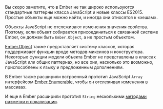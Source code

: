 Вы скоро заметите, что в Ember не так широко используются стандартные паттерны класса JavaScript и новые классы ES2015. Простые объекты еще можно найти, и иногда они относятся к «хешам».

Объекты JavaScript не отслеживают изменения значения свойства. Поэтому, если объект собирается присоединиться к связанной системе Ember, он должен быть `Ember.Object`, а не простым объектом.

[Ember.Object](http://emberjs.com/api/classes/Ember.Object.html) также предоставляет систему классов, которая поддерживает функции вроде методов миксинов и конструктора. Некоторые функции модели объекта Ember не представлены в классах JavaScript или общих паттернах, но все они, насколько это возможно, приспособлены к языку и предложенным дополнениям.

В Ember также расширили встроенный прототип JavaScript `Array` интерфейсом [Ember.Enumerable](http://emberjs.com/api/classes/Ember.Enumerable.html), чтобы он отслеживал изменения в массивах.

И еще в Ember расширили прототип `String` несколькими [методами разметки и локализации](http://emberjs.com/api/classes/Ember.String.html).